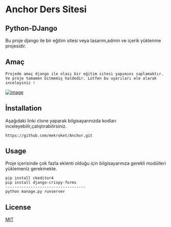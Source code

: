 # Anchor Ders Sitesi
## Python-DJango 
Bu proje django ile bir eğitim sitesi veya tasarım,admin ve içerik yüklenme projesidir.

## Amaç
```
Projede amaç django ile olası bir eğitim sitesi yapımını saplamaktır.
Ve proje tamamen bitmemiş haldedir. Lütfen bu uyarıları ele alarak inceleyiniz !
```
[![image](https://www.linkpicture.com/q/anchor_1.png)](https://www.linkpicture.com/view.php?img=LPic60d1d02e26eee949621512)

## İnstallation
Aşağıdaki linki clone yaparak bilgisayarınızda kodları inceleyebilir,çalıştırabilirsiniz.
```
https://github.com/mekroket/Anchor.git
```
## Usage
Proje içerisinde çok fazla eklenti olduğu için bilgisayarınıza gerekli modülleri yüklemeniz gerekmekte.

```
pip install ckeditor4
pip install django-crispy-forms
-----------------------------------
python manage.py runserver
````


## License

[MIT](https://choosealicense.com/licenses/mit/)
